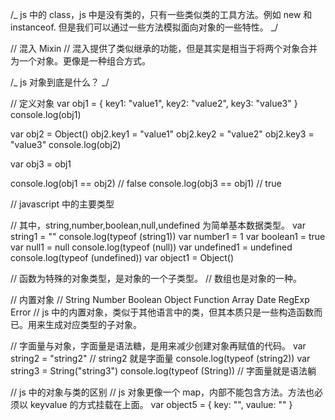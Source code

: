 /_
js 中的 class，js 中是没有类的，只有一些类似类的工具方法。例如 new 和 instanceof.
但是我们可以通过一些方法模拟面向对象的一些特性。
_/

// 混入 Mixin
// 混入提供了类似继承的功能，但是其实是相当于将两个对象合并为一个对象。更像是一种组合方式。

/_
js 对象到底是什么？
_/

// 定义对象
var obj1 = {
key1: "value1",
key2: "value2",
key3: "value3"
}
console.log(obj1)

var obj2 = Object()
obj2.key1 = "value1"
obj2.key2 = "value2"
obj2.key3 = "value3"
console.log(obj2)

var obj3 = obj1

console.log(obj1 == obj2) // false
console.log(obj3 == obj1) // true

// javascript 中的主要类型

// 其中，string,number,boolean,null,undefined 为简单基本数据类型。
var string1 = ""
console.log(typeof (string1))
var number1 = 1
var boolean1 = true
var null1 = null
console.log(typeof (null))
var undefined1 = undefined
console.log(typeof (undefined))
var object1 = Object()

// 函数为特殊的对象类型，是对象的一个子类型。
// 数组也是对象的一种。

// 内置对象
// String Number Boolean Object Function Array Date RegExp Error
// js 中的内置对象，类似于其他语言中的类，但其本质只是一些构造函数而已。用来生成对应类型的子对象。

// 字面量与对象，字面量是语法糖，是用来减少创建对象再赋值的代码。
var string2 = "string2" // string2 就是字面量
console.log(typeof (string2))
var string3 = String("string3")
console.log(typeof (String)) // 字面量就是语法躺

// js 中的对象与类的区别
// js 对象更像一个 map，内部不能包含方法。方法也必须以 keyvalue 的方式挂载在上面。
var object5 = {
key: "",
vaulue: ""
}

